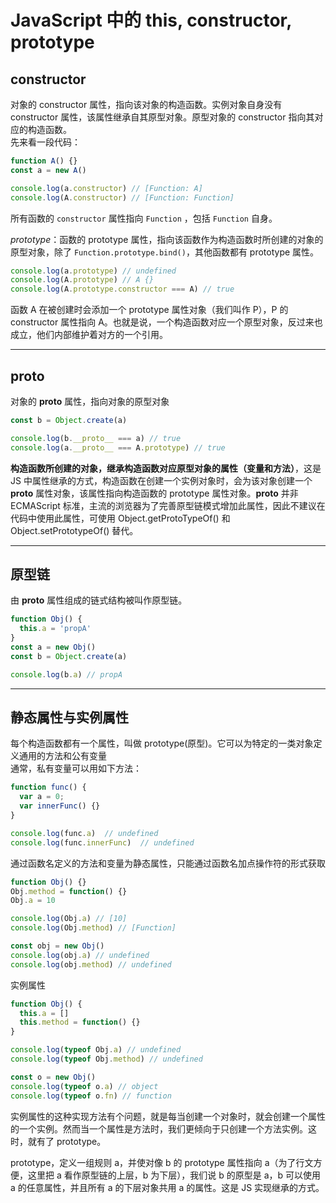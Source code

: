 # JavaScript 中的 this, constructor, prototype

## constructor

对象的 constructor 属性，指向该对象的构造函数。实例对象自身没有 constructor 属性，该属性继承自其原型对象。原型对象的 constructor 指向其对应的构造函数。  
先来看一段代码：

```js
function A() {}
const a = new A()

console.log(a.constructor) // [Function: A]
console.log(A.constructor) // [Function: Function]
```

所有函数的 `constructor` 属性指向 `Function` ，包括 `Function` 自身。

_prototype_：函数的 prototype 属性，指向该函数作为构造函数时所创建的对象的原型对象，除了 `Function.prototype.bind()`，其他函数都有 prototype 属性。

```js
console.log(a.prototype) // undefined
console.log(A.prototype) // A {}
console.log(A.prototype.constructor === A) // true
```

函数 A 在被创建时会添加一个 prototype 属性对象（我们叫作 P），P 的 constructor 属性指向 A。也就是说，一个构造函数对应一个原型对象，反过来也成立，他们内部维护着对方的一个引用。

---

## proto

对象的 **proto** 属性，指向对象的原型对象

```js
const b = Object.create(a)

console.log(b.__proto__ === a) // true
console.log(a.__proto__ === A.prototype) // true
```

**构造函数所创建的对象，继承构造函数对应原型对象的属性（变量和方法）**，这是 JS 中属性继承的方式，构造函数在创建一个实例对象时，会为该对象创建一个 **proto** 属性对象，该属性指向构造函数的 prototype 属性对象。**proto** 并非 ECMAScript 标准，主流的浏览器为了完善原型链模式增加此属性，因此不建议在代码中使用此属性，可使用 Object.getProtoTypeOf() 和 Object.setPrototypeOf() 替代。

---

## 原型链

由 **proto** 属性组成的链式结构被叫作原型链。

```js
function Obj() {
  this.a = 'propA'
}
const a = new Obj()
const b = Object.create(a)

console.log(b.a) // propA
```

---

## 静态属性与实例属性

每个构造函数都有一个属性，叫做 prototype(原型)。它可以为特定的一类对象定义通用的方法和公有变量  
通常，私有变量可以用如下方法：

```js
function func() {
  var a = 0;
  var innerFunc() {}
}

console.log(func.a)  // undefined
console.log(func.innerFunc)  // undefined
```

通过函数名定义的方法和变量为静态属性，只能通过函数名加点操作符的形式获取

```js
function Obj() {}
Obj.method = function() {}
Obj.a = 10

console.log(Obj.a) // [10]
console.log(Obj.method) // [Function]

const obj = new Obj()
console.log(obj.a) // undefined
console.log(obj.method) // undefined
```

实例属性

```js
function Obj() {
  this.a = []
  this.method = function() {}
}

console.log(typeof Obj.a) // undefined
console.log(typeof Obj.method) // undefined

const o = new Obj()
console.log(typeof o.a) // object
console.log(typeof o.fn) // function
```

实例属性的这种实现方法有个问题，就是每当创建一个对象时，就会创建一个属性的一个实例。然而当一个属性是方法时，我们更倾向于只创建一个方法实例。这时，就有了 prototype。

prototype，定义一组规则 a，并使对像 b 的 prototype 属性指向 a（为了行文方便，这里把 a 看作原型链的上层，b 为下层），我们说 b 的原型是 a，b 可以使用 a 的任意属性，并且所有 a 的下层对象共用 a 的属性。这是 JS 实现继承的方式。
